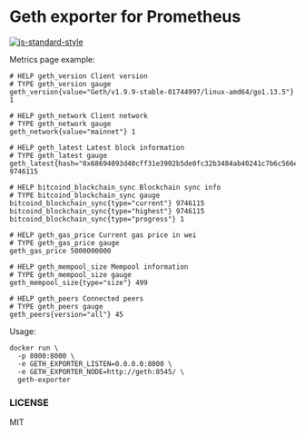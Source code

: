# Geth exporter for Prometheus

[![js-standard-style](https://cdn.rawgit.com/feross/standard/master/badge.svg)](https://github.com/feross/standard)

Metrics page example:

```
# HELP geth_version Client version
# TYPE geth_version gauge
geth_version{value="Geth/v1.9.9-stable-01744997/linux-amd64/go1.13.5"} 1

# HELP geth_network Client network
# TYPE geth_network gauge
geth_network{value="mainnet"} 1

# HELP geth_latest Latest block information
# TYPE geth_latest gauge
geth_latest{hash="0x68694093d40cff31e3902b5de0fc32b3484ab40241c7b6c566ea004df3c5cdfd"} 9746115

# HELP bitcoind_blockchain_sync Blockchain sync info
# TYPE bitcoind_blockchain_sync gauge
bitcoind_blockchain_sync{type="current"} 9746115
bitcoind_blockchain_sync{type="highest"} 9746115
bitcoind_blockchain_sync{type="progress"} 1

# HELP geth_gas_price Current gas price in wei
# TYPE geth_gas_price gauge
geth_gas_price 5000000000

# HELP geth_mempool_size Mempool information
# TYPE geth_mempool_size gauge
geth_mempool_size{type="size"} 499

# HELP geth_peers Connected peers
# TYPE geth_peers gauge
geth_peers{version="all"} 45
```

Usage:

```
docker run \
  -p 8000:8000 \
  -e GETH_EXPORTER_LISTEN=0.0.0.0:8000 \
  -e GETH_EXPORTER_NODE=http://geth:8545/ \
  geth-exporter
```

### LICENSE

MIT
